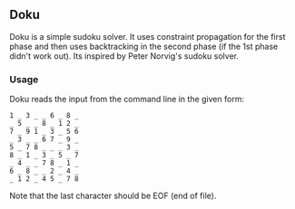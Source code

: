 ## Doku ##

Doku is a simple sudoku solver. It uses constraint propagation for the first phase and then uses backtracking in the second phase (if the 1st phase didn't work out). Its inspired by Peter Norvig's sudoku solver.

### Usage ###

Doku reads the input from the command line in the given form:

```
1 _ 3 _ _ 6 _ 8 _
_ 5 _ _ 8 _ 1 2 _
7 _ 9 1 _ 3 _ 5 6
_ 3 _ _ 6 7 _ 9 _
5 _ 7 8 _ _ _ 3 _
8 _ 1 _ 3 _ 5 _ 7
_ 4 _ _ 7 8 _ 1 _
6 _ 8 _ _ 2 _ 4 _
_ 1 2 _ 4 5 _ 7 8
```

Note that the last character should be EOF (end of file).
